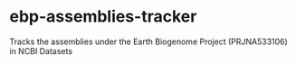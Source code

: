 # ebp-assemblies-tracker
Tracks the assemblies under the Earth Biogenome Project (PRJNA533106) in NCBI Datasets
